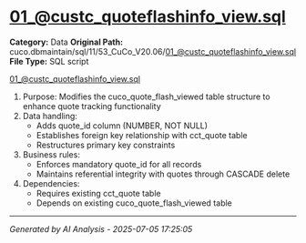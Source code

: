 # 01_@custc_quoteflashinfo_view.sql

**Category:** Data
**Original Path:** cuco.dbmaintain/sql/11/53_CuCo_V20.06/01_@custc_quoteflashinfo_view.sql
**File Type:** SQL script

01_@custc_quoteflashinfo_view.sql
1. Purpose: Modifies the cuco_quote_flash_viewed table structure to enhance quote tracking functionality
2. Data handling:
   - Adds quote_id column (NUMBER, NOT NULL)
   - Establishes foreign key relationship with cct_quote table
   - Restructures primary key constraints
3. Business rules:
   - Enforces mandatory quote_id for all records
   - Maintains referential integrity with quotes through CASCADE delete
4. Dependencies:
   - Requires existing cct_quote table
   - Depends on existing cuco_quote_flash_viewed table

---
*Generated by AI Analysis - 2025-07-05 17:25:05*
